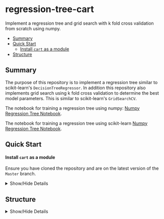 # regression-tree-cart
Implement a regression tree and grid search with k fold cross validation from scratch using numpy.

* [Summary](#summary)
* [Quick Start](#quick-start)
    * [Install `cart` as a module](#install-cart)
* [Structure](#structure)

## Summary

The purpose of this repository is to implement a regression tree similar to scikit-learn's `DecisionTreeRegressor`. In addition this repository also implements grid search using k fold cross validation to determine the best model parameters. This is similar to scikit-learn's `GridSearchCV`.

The notebook for training a regression tree using numpy: [Numpy Regression Tree Notebook](notebooks/numpy_regression_tree.ipynb). 

The notebook for training a regression tree using scikit-learn [Numpy Regression Tree Notebook](notebooks/numpy_regression_tree.ipynb).

## Quick Start

#### Install `cart` as a module

Ensure you have cloned the repository and are on the latest version of the `Master` branch.
<details>
    <summary> Show/Hide Details</summary>

Follow these steps to run any notebooks or test the environment:

1. Run the following in the same folder as `setup.py`: `pip install .`
2. Move to the notebooks folder: `cd notebooks`
3. Run a jupyter notebook or lab: `jupyter notebook` or `jupyter lab`
4. Run the `numpy_regression_tree` notebook.

</details>

## Structure

<details>
    <summary> Show/Hide Details</summary>

* [cart/](cart/)
    * `grid_search_cross_validation.py`: script to implement grid search with cross validation using numpy
    * `regression_tree.py/`: script to implement regression trees from the CART algorithm using numpy
    * `utils.py`: script with utility script
* [notebooks/](notebooks/)
    * `numpy_regression_tree.ipynb`: notebook to train a regression tree using numpy
    * `sklearn_regression_tree.ipynb`: notebook to train a regression tree using scikit-learn
* `.gitignore`: text file that tells Git which files or folders to ignore in a project
* `requirements.txt`: list of python packages required to run the code in all of the python scripts and notebooks
</details>
